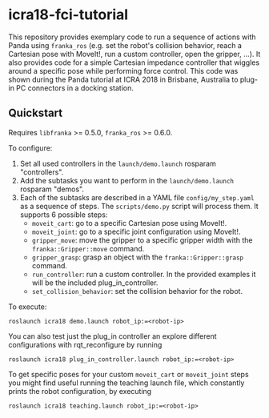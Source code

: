 # icra18-fci-tutorial
This repository provides exemplary code to run a sequence of actions with Panda using `franka_ros`
(e.g. set the robot's collision behavior, reach a Cartesian pose with MoveIt!, run a custom controller, open the gripper, ...).
It also provides code for a simple Cartesian impedance controller that wiggles around a specific pose while performing force control.
This code was shown during the Panda tutorial at ICRA 2018 in Brisbane, Australia to plug-in PC connectors in a docking station.

## Quickstart

Requires `libfranka` >= 0.5.0, `franka_ros` >= 0.6.0.

To configure:

 1. Set all used controllers in the `launch/demo.launch` rosparam "controllers".
 2. Add the subtasks you want to perform in the `launch/demo.launch` rosparam "demos".
 3. Each of the subtasks are described in a YAML file `config/my_step.yaml` as a sequence of steps.
 The `scripts/demo.py` script will process them. It supports 6 possible steps:
    * `moveit_cart`: go to a specific Cartesian pose using MoveIt!.
    * `moveit_joint`: go to a specific joint configuration using MoveIt!.
    * `gripper_move`: move the gripper to a specific gripper width with the `franka::Gripper::move` command.
    * `gripper_grasp`: grasp an object with the `franka::Gripper::grasp` command.
    * `run_controller`: run a custom controller. In the provided examples it will be the included plug_in_controller.
    * `set_collision_behavior`: set the collision behavior for the robot.

To execute:

```
roslaunch icra18 demo.launch robot_ip:=<robot-ip>
```

You can also test just the plug_in controller an explore different configurations with rqt_reconfigure by running

```
roslaunch icra18 plug_in_controller.launch robot_ip:=<robot-ip>
```

To get specific poses for your custom `moveit_cart` or `moveit_joint` steps you might find useful running the teaching launch file, which constantly prints the robot configuration, by executing

```
roslaunch icra18 teaching.launch robot_ip:=<robot-ip>
```
